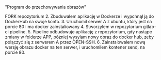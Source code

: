 "Program do przechowywania obrazów"

FORK repozytorium
 2. Zbuduwalem aplikację w Dockerze i wypchnął ją do DockerHub na swoje konto.
 3. Uruchomil serwer A z ubuntu, który jest na porcie 80 i ma docker zainstaliowany
 4. Stworzylem  w repozytorium gitlab-ci pipeline. 
 5. Pipeline odbudowuje aplikację z repozytorium, gdy nastąpe zmiany w folderze  APP, później wysylam nowy obraz do docker hub, zeby  połączyć się z serwerem A przez OPEN-SSH.
 6. Zainstalowalem nową wersję obrazu docker na ten serwer, i uruchomilem kontener send, na porcie 80.

